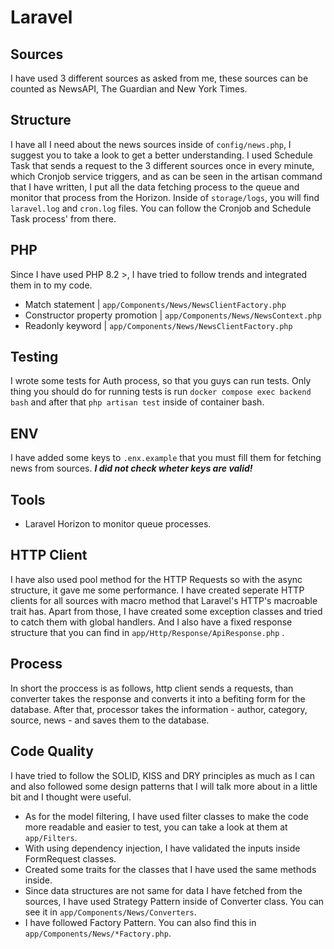 # Laravel

## Sources
I have used 3 different sources as asked from me, these sources can be counted as NewsAPI, The Guardian and New York Times.

## Structure
I have all I need about the news sources inside of `config/news.php`,
I suggest you to take a look to get a better understanding.
I used Schedule Task that sends a request to the 3 different sources once in every minute,
which Cronjob service triggers, and as can be seen in the artisan command that I have written,
I put all the data fetching process to the queue and monitor that process from the Horizon.
Inside of `storage/logs`,  you will find `laravel.log` and `cron.log` files. You can follow the Cronjob and Schedule Task process' from there.

## PHP
Since I have used PHP 8.2 >, I have tried to follow trends and integrated them in to my code.

- Match statement | `app/Components/News/NewsClientFactory.php`
- Constructor property promotion | `app/Components/News/NewsContext.php`
- Readonly keyword | `app/Components/News/NewsClientFactory.php`

## Testing
I wrote some tests for Auth process, so that you guys can run tests.
Only thing you should do for running tests is run `docker compose exec backend bash` and after that `php artisan test` inside of container bash.

## ENV
I have added some keys to `.enx.example` that you must fill them for fetching news from sources. 
_**I did not check wheter keys are valid!**_

## Tools
- Laravel Horizon to monitor queue processes.

## HTTP Client
I have also used pool method for the HTTP Requests so with the async structure, it gave me some performance.
I have created seperate HTTP clients for all sources with macro method that Laravel's HTTP's macroable trait has.
Apart from those, I have created some exception classes and tried to catch them with global handlers.
And I also have a fixed response structure that you can find in `app/Http/Response/ApiResponse.php` .

## Process
In short the proccess is as follows, http client sends a requests, than converter takes the response and converts it into a befiting form for the database.
After that, processor takes the information - author,  category,  source,  news - and saves them to the database.

## Code Quality
I have tried to follow the SOLID, KISS and DRY principles as much as I can and also followed some design patterns that I will talk more about  in a little bit and I thought were useful.

- As for the model filtering, I have used filter classes to make the
  code more readable and easier to test, you can take a look at them at
  `app/Filters`.
- With using dependency injection, I have validated the inputs inside FormRequest classes.
- Created some traits for the classes that I have used the same methods inside.
- Since data structures are not same for data I have fetched from the sources, I have used Strategy Pattern inside of Converter class. You can see it in `app/Components/News/Converters`.
- I have followed Factory Pattern. You can also find this in `app/Components/News/*Factory.php`.
